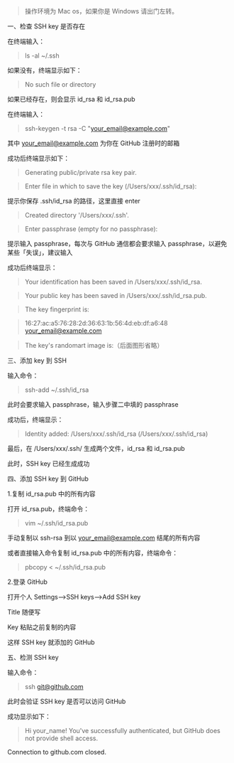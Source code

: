 > 操作环境为 Mac os，如果你是 Windows 请出门左转。

一、检查 SSH key 是否存在

在终端输入：

>  ls -al ~/.ssh

如果没有，终端显示如下：

> No such file or directory

如果已经存在，则会显示 id_rsa 和 id_rsa.pub

在终端输入：

> ssh-keygen -t rsa -C "your_email@example.com"

其中 your_email@example.com 为你在 GitHub 注册时的邮箱

成功后终端显示如下：

> Generating public/private rsa key pair.

> Enter file in which to save the key (/Users/xxx/.ssh/id_rsa):

提示你保存 .ssh/id_rsa 的路径，这里直接 enter

> Created directory '/Users/xxx/.ssh'.

> Enter passphrase (empty for no passphrase):

提示输入 passphrase，每次与 GitHub 通信都会要求输入 passphrase，以避免某些「失误」，建议输入

成功后终端显示：

> Your identification has been saved in /Users/xxx/.ssh/id_rsa.

> Your public key has been saved in /Users/xxx/.ssh/id_rsa.pub.

> The key fingerprint is:

> 16:27:ac:a5:76:28:2d:36:63:1b:56:4d:eb:df:a6:48 your_email@example.com

> The key's randomart image is:（后面图形省略）

三、添加 key 到 SSH

输入命令：
> ssh-add ~/.ssh/id_rsa

此时会要求输入 passphrase，输入步骤二中填的 passphrase

成功后，终端显示：

> Identity added: /Users/xxx/.ssh/id_rsa (/Users/xxx/.ssh/id_rsa)

最后，在 /Users/xxx/.ssh/ 生成两个文件，id_rsa 和 id_rsa.pub

此时，SSH key 已经生成成功

四、添加 SSH key 到 GitHub

1.复制 id_rsa.pub 中的所有内容

打开 id_rsa.pub，终端命令：

> vim ~/.ssh/id_rsa.pub

手动复制以 ssh-rsa 到以 your_email@example.com 结尾的所有内容

或者直接输入命令复制 id_rsa.pub 中的所有内容，终端命令：

> pbcopy < ~/.ssh/id_rsa.pub

2.登录 GitHub

打开个人 Settings-->SSH keys-->Add SSH key

Title 随便写

Key 粘贴之前复制的内容

这样 SSH key 就添加的 GitHub

五、检测 SSH key

输入命令：

> ssh git@github.com

此时会验证 SSH key 是否可以访问 GitHub

成功显示如下：

> Hi your_name! You've successfully authenticated, but GitHub does not provide shell access.

Connection to github.com closed.
